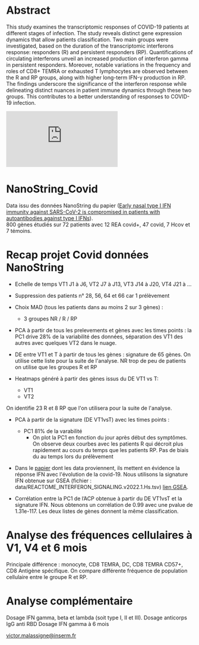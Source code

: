 # Abstract 

This study examines the transcriptomic responses of COVID-19 patients at different stages of infection. The study reveals distinct gene expression dynamics that allow patients classification. Two main groups were investigated, based on the duration of the transcriptomic interferons response: responders (R) and persistent responders (RP). Quantifications of circulating interferons unveil an increased production of interferon gamma in persistent responders. Moreover, notable variations in the frequency and roles of CD8+ TEMRA or exhausted T lymphocytes are observed between the R and RP groups, along with higher long-term IFN-γ production in RP. The findings underscore the significance of the interferon response while delineating distinct nuances in patient immune dynamics through these two groups. This contributes to a better understanding of responses to COVID-19 infection.

![RSAD2 Kinetic](https://github.com/vmalass/IFN_covid_nano/blob/main/result/Kinetic_RSAD2.pdf)

# NanoString_Covid
Data issu des données NanoString du papier ([Early nasal type I IFN immunity against SARS-CoV-2 is compromised in patients with autoantibodies against type I IFNs](https://doi.org/10.1084/jem.20211211)).  
800 gènes étudiés sur 72 patients avec 12 REA covid+, 47 covid, 7 Hcov et 7 témoins.  

# Recap projet Covid données NanoString
- Echelle de temps VT1 J1 à J6, VT2 J7 à J13, VT3 J14 à J20, VT4 J21 à …
- Suppression des patients n° 28, 56, 64 et 66 car 1 prélèvement
- Choix MAD (tous les patients dans au moins 2 sur 3 gènes) :
    - 3 groupes NR / R / RP
- PCA à partir de tous les prelevements et gènes avec les times points : la PC1 drive 28% de la variabilité des données, séparation des VT1 des autres avec quelques VT2 dans le nuage.

- DE entre VT1 et T à partir de tous les gènes : signature de 65 gènes. On utilise cette liste pour la suite de l'analyse. NR trop de peu de patients on utilise que les groupes R et RP

- Heatmaps généré à partir des gènes issus du DE VT1 vs T:
    - VT1
    - VT2

On identifie 23 R et 8 RP que l'on utilisera pour la suite de l'analyse.


- PCA à partir de la signature (DE VT1vsT) avec les times points :
    - PC1 81% de la varabilité
        - On plot la PC1 en fonction du jour après début des symptômes. On observe deux courbes avec les patients R qui décroit plus rapidement au cours du temps que les patients RP. Pas de biais du au temps lors du prélèvement

- Dans le [papier](https://doi.org/10.1084/jem.20211211) dont les data proviennent, ils mettent en évidence la réponse IFN avec l'évolution de la covid-19. Nous utilisons la signature IFN obtenue sur GSEA (fichier : data/REACTOME_INTERFERON_SIGNALING.v2022.1.Hs.tsv) [lien GSEA](http://www.gsea-msigdb.org/gsea/msigdb/human/geneset/REACTOME_INTERFERON_SIGNALING.html).

- Corrélation entre la PC1 de l’ACP obtenue à partir du DE VT1vsT et la signature IFN. Nous obtenons un corrélation de 0.99 avec une pvalue de 1.31e-117. Les deux listes de gènes donnent la même classification.


# Analyse des fréquences cellulaires à V1, V4 et 6 mois
Principale différence : monocyte, CD8 TEMRA, DC, CD8 TEMRA CD57+, CD8 Antigène spécifique.
On compare différente fréquence de population cellulaire entre le groupe R et RP.

# Analyse complémentaire
Dosage IFN gamma, beta et lambda (soit type I, II et III).
Dosage anticorps IgG anti RBD
Dosage IFN gamma à 6 mois


victor.malassigne@inserm.fr